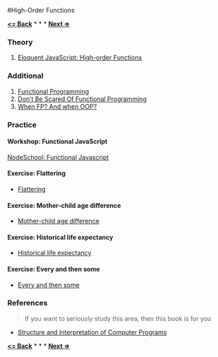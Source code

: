 #High-Order Functions

**[<= Back](../03-data-structures/data-structures.md)**		*	*	*	**[Next =>](../05-oop/oop.md)**

### Theory

1. [Eloquent JavaScript: High-order Functions](http://eloquentjavascript.net/05_higher_order.html)

### Additional

1. [Functional Programming](http://scott.sauyet.com/Javascript/Talk/FunctionalProgramming/) 
1. [Don’t Be Scared Of Functional Programming](http://www.smashingmagazine.com/2014/07/02/dont-be-scared-of-functional-programming/)
1. [When FP? And when OOP?](http://raganwald.com/2013/04/08/functional-vs-OOP.html)

### Practice

#### Workshop: Functional JavaScript

[NodeSchool: Functional Javascript](https://github.com/timoxley/functional-javascript-workshop)

#### Exercise:  Flattering

* [Flattering](http://eloquentjavascript.net/05_higher_order.html#h_aIOczlLyX1)

#### Exercise:  Mother-child age difference

* [Mother-child age difference](http://eloquentjavascript.net/05_higher_order.html#h_I9XoVSLsTV)

#### Exercise:  Historical life expectancy

* [Historical life expectancy](http://eloquentjavascript.net/05_higher_order.html#h_FkNn96IrQe)

#### Exercise:  Every and then some

* [Every and then some](http://eloquentjavascript.net/05_higher_order.html#h_jr7hZiuR7+)

### References

>If you want to seriously study this area, then this book is for you 

* [Structure and Interpretation of Computer Programs](https://mitpress.mit.edu/sicp/)


**[<= Back](../03-data-structures/data-structures.md)**		*	*	*	**[Next =>](../05-oop/oop.md)**





